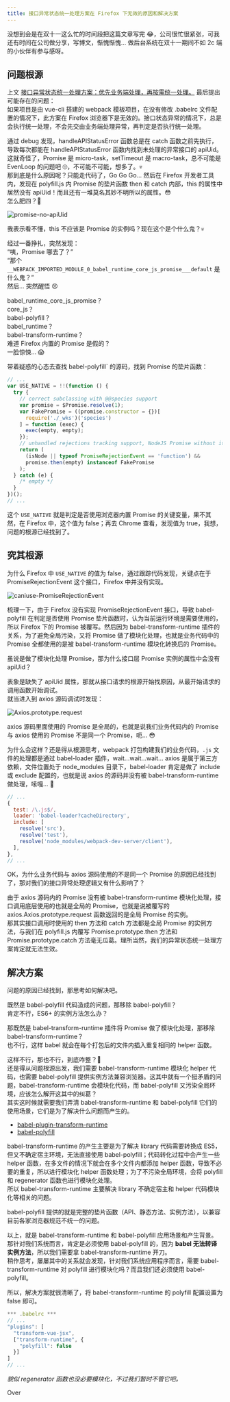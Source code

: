 ```yaml
---
title: 接口异常状态统一处理方案在 Firefox 下无效的原因和解决方案
---
```


没想到会是在双十一这么忙的时间段把这篇文章写完 😂，公司很忙很紧张，可我还有时间在公司做分享，写博文，惭愧惭愧... 做后台系统在双十一期间不如 2c 端的小伙伴有参与感呀。

## 问题根源

上文 [接口异常状态统一处理方案：优先业务端处理，再按需统一处理。](https://znlbwo.github.io/#/article/29) 最后提出可能存在的问题：  
如果项目是由 vue-cli 搭建的 webpack 模板项目，在没有修改 .babelrc 文件配置的情况下，此方案在 Firefox 浏览器下是无效的。接口状态异常的情况下，总是会执行统一处理，不会先交由业务端处理异常，再判定是否执行统一处理。

通过 debug 发现，handleAPIStatusError 函数总是在 catch 函数之前先执行，导致每次都能在 handleAPIStatusError 函数内找到未处理的异常接口的 apiUid。这就奇怪了，Promise 是 micro-task，setTimeout 是 macro-task，总不可能是 EvenLoop 的问题吧 🙄，不可能不可能，想多了。💀  
那到底是什么原因呢？只能走代码了，Go Go Go... 然后在 Firefox 开发者工具内，发现在 polyfill.js 内 Promise 的垫片函数 then 和 catch 内部，this 的属性中居然没有 apiUid！而且还有一堆莫名其妙不明所以的属性。😳  
怎么肥四？🤔

![promise-no-apiUid](http://phtkflyvc.bkt.clouddn.com/promise-no-apiUid.png)

我表示看不懂，this 不应该是 Promise 的实例吗？现在这个是个什么鬼？💀

经过一番挣扎，突然发现：  
“咦，Promise 哪去了？”  
“那个 `__WEBPACK_IMPORTED_MODULE_0_babel_runtime_core_js_promise___default` 是什么鬼？”  
然后... 突然醒悟 😠

babel_runtime_core_js_promise？  
core_js？  
babel-polyfill？  
babel_runtime？  
babel-transform-runtime？  
难道 Firefox 内置的 Promise 是假的？  
一脸惊悚... 😱

带着疑惑的心态去查找 babel-polyfill` 的源码，找到 Promise 的垫片函数：

```js
// ...
var USE_NATIVE = !!(function () {
  try {
    // correct subclassing with @@species support
    var promise = $Promise.resolve(1);
    var FakePromise = ((promise.constructor = {})[
      require('./_wks')('species')
    ] = function (exec) {
      exec(empty, empty);
    });
    // unhandled rejections tracking support, NodeJS Promise without it fails @@species test
    return (
      (isNode || typeof PromiseRejectionEvent == 'function') &&
      promise.then(empty) instanceof FakePromise
    );
  } catch (e) {
    /* empty */
  }
})();
// ...
```

这个 `USE_NATIVE` 就是判定是否使用浏览器内置 Promise 的关键变量，果不其然，在 Firefox 中，这个值为 false；再去 Chrome 查看，发现值为 true，我想，问题的根源已经找到了。

## 究其根源

为什么 Firefox 中 `USE_NATIVE` 的值为 false，通过跟踪代码发现，关键点在于 PromiseRejectionEvent 这个接口，Firefox 中并没有实现。

![caniuse-PromiseRejectionEvent](http://phtkflyvc.bkt.clouddn.com/caniuse-PromiseRejectionEvent.png)

梳理一下，由于 Firefox 没有实现 PromiseRejectionEvent 接口，导致 babel-polyfill 在判定是否使用 Promise 垫片函数时，认为当前运行环境是需要使用的，所以 Firefox 下的 Promise 被覆写。然后因为 babel-transform-runtime 插件的关系，为了避免全局污染，又将 Promise 做了模块化处理，也就是业务代码中的 Promise 全都使用的是被 babel-transform-runtime 模块化转换后的 Promise。

虽说是做了模块化处理 Promise，那为什么接口层 Promise 实例的属性中会没有 apiUid？

表象是缺失了 apiUid 属性，那就从接口请求的根源开始找原因，从最开始请求的调用函数开始调试。  
就当进入到 axios 源码调试时发现：

![Axios.prototype.request](http://phtkflyvc.bkt.clouddn.com/Axios.prototype.request%20.png)

axios 源码里面使用的 Promise 是全局的，也就是说我们业务代码内的 Promise 与 axios 使用的 Promise 不是同一个 Promise，呃... 😳

为什么会这样？还是得从根源思考，webpack 打包构建我们的业务代码，`.js` 文件的处理都是通过 babel-loader 插件，wait...wait...wait... axios 是属于第三方依赖，文件位置处于 node_modules 目录下，babel-loader 肯定是做了 include 或 exclude 配置的，也就是说 axios 的源码并没有被 babel-transform-runtime 做处理，嗦嘎... 😤

```js
// ...
{
  test: /\.js$/,
  loader: 'babel-loader?cacheDirectory',
  include: [
    resolve('src'),
    resolve('test'),
    resolve('node_modules/webpack-dev-server/client'),
  ],
},
// ...
```

OK，为什么业务代码与 axios 源码使用的不是同一个 Promise 的原因已经找到了，那对我们的接口异常处理逻辑又有什么影响了？

由于 axios 源码内的 Promise 没有被 babel-transform-runtime 模块化处理，接口调用底层使用的也就是全局的 Promise，也就是说被覆写的 axios.Axios.prototype.request 函数返回的是全局 Promise 的实例。  
那其实接口调用时使用的 then 方法和 catch 方法都是全局 Promise 的实例方法，与我们在 polyfill.js 内覆写 Promise.prototype.then 方法和 Promise.prototype.catch 方法毫无瓜葛。理所当然，我们的异常状态统一处理方案肯定就无法生效。

## 解决方案

问题的原因已经找到，那思考如何解决吧。

既然是 babel-polyfill 代码造成的问题，那移除 babel-polyfill？  
肯定不行，ES6+ 的实例方法怎么办？

那既然是 babel-transform-runtime 插件将 Promise 做了模块化处理，那移除 babel-transform-runtime？  
也不行，这样 babel 就会在每个打包后的文件内插入重复相同的 helper 函数。

这样不行，那也不行，到底咋整？🤔  
还是得从问题根源出发，我们需要 babel-transform-runtime 模块化 helper 代码，也需要 babel-polyfill 提供实例方法兼容浏览器。这其中就有一个挺矛盾的问题，babel-transform-runtime 会模块化代码，而 babel-polyfill 又污染全局环境，应该怎么解开这其中的纠葛？  
其实这时候就需要我们弄清 babel-transform-runtime 和 babel-polyfill 它们的使用场景，它们是为了解决什么问题而产生的。

- [babel-plugin-transform-runtime](https://babeljs.io/docs/en/6.26.3/babel-plugin-transform-runtime)
- [babel-polyfill](https://babeljs.io/docs/en/6.26.3/babel-polyfill)

babel-transform-runtime 的产生主要是为了解决 library 代码需要转换成 ES5，但又不确定宿主环境，无法直接使用 babel-polyfill；代码转化过程中会产生一些 helper 函数，在多文件的情况下就会在多个文件内都添加 helper 函数，导致不必要的重复，所以进行模块化 helper 函数处理；为了不污染全局环境，会将 polyfill 和 regenerator 函数也进行模块化处理。  
所以 babel-transform-runtime 主要解决 library 不确定宿主和 helper 代码模块化等相关的问题。

babel-polyfill 提供的就是完整的垫片函数（API、静态方法、实例方法），以兼容目前各家浏览器规范不统一的问题。

以上，就是 babel-transform-runtime 和 babel-polyfill 应用场景和产生背景。那针对我们系统而言，肯定是必须使用 babel-polyfill 的，因为 **babel 无法转译实例方法**，所以我们需要拿 babel-transform-runtime 开刀。  
稍作思考，屡屡其中的关系就会发现，针对我们系统应用程序而言，需要 babel-transform-runtime 对 polyfill 进行模块化吗？而且我们还必须使用 babel-polyfill。

所以，解决方案就很清晰了，将 babel-transform-runtime 的 polyfill 配置设置为 false 即可。

```js
*** .babelrc ***
// ...
"plugins": [
  "transform-vue-jsx",
  ["transform-runtime", {
    "polyfill": false
  }]
]
// ...
```

_貌似 regenerator 函数也没必要模块化，不过我们暂时不管它吧。_

Over
